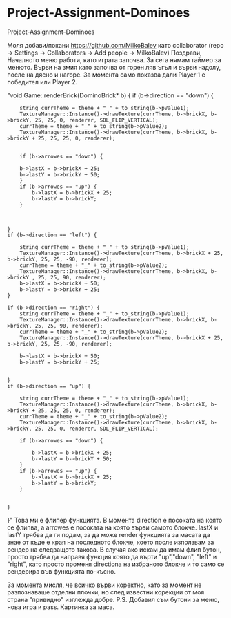 # Project-Assignment-Dominoes
Project-Assignment-Dominoes

Моля добави/покани https://github.com/MilkoBalev като collaborator (repo -> Settings -> Collaborators -> Add people -> MilkoBalev)
Поздрави,
Началното меню работи, като играта започва. За сега нямам таймер за менюто. Върви на змия като започва от горен ляв ъгъл и върви надолу, после на дясно и нагоре. За момента само показва дали Player 1 е победител или Player 2.

"void Game::renderBrick(DominoBrick* b)
{
    if (b->direction == "down") {

        string currTheme = theme + "_" + to_string(b->pValue1);
        TextureManager::Instance()->drawTexture(currTheme, b->brickX, b->brickY, 25, 25, 0, renderer, SDL_FLIP_VERTICAL);
        currTheme = theme + "_" + to_string(b->pValue2);
        TextureManager::Instance()->drawTexture(currTheme, b->brickX, b->brickY + 25, 25, 25, 0, renderer);


        if (b->arrowes == "down") {

        b->lastX = b->brickX + 25;
        b->lastY = b->brickY + 50;
        }
        if (b->arrowes == "up") {
            b->lastX = b->brickX + 25;
            b->lastY = b->brickY;
        }
        
       

    }
    if (b->direction == "left") {
        
        string currTheme = theme + "_" + to_string(b->pValue1);
        TextureManager::Instance()->drawTexture(currTheme, b->brickX + 25, b->brickY, 25, 25, -90, renderer);
        currTheme = theme + "_" + to_string(b->pValue2);
        TextureManager::Instance()->drawTexture(currTheme, b->brickX, b->brickY , 25, 25, 90, renderer);
        b->lastX = b->brickX + 50;
        b->lastY = b->brickY + 25;
    }

    if (b->direction == "right") {
        string currTheme = theme + "_" + to_string(b->pValue1);
        TextureManager::Instance()->drawTexture(currTheme, b->brickX, b->brickY, 25, 25, 90, renderer);
        currTheme = theme + "_" + to_string(b->pValue2);
        TextureManager::Instance()->drawTexture(currTheme, b->brickX + 25, b->brickY, 25, 25, -90, renderer);
        
        b->lastX = b->brickX + 50;
        b->lastY = b->brickY + 25;
        
        
    }
    if (b->direction == "up") {
        
        string currTheme = theme + "_" + to_string(b->pValue1);
        TextureManager::Instance()->drawTexture(currTheme, b->brickX, b->brickY + 25, 25, 25, 0, renderer);
        currTheme = theme + "_" + to_string(b->pValue2);
        TextureManager::Instance()->drawTexture(currTheme, b->brickX, b->brickY, 25, 25, 0, renderer, SDL_FLIP_VERTICAL);
        
        if (b->arrowes == "down") {

            b->lastX = b->brickX + 25;
            b->lastY = b->brickY + 50;
        }
        if (b->arrowes == "up") {
            b->lastX = b->brickX + 25;
            b->lastY = b->brickY;
        }
        
        
    }
}" 
Това ми е флипер функцията. В момента direction е посоката на която се флипва, а arrowes е посоката на която върви самото блокче. lastX и lastY трябва да ги подам, за да може render функцията за масата да знае от къде е края на последното блокче, което после използвам 
за рендер на следващото такова. В случая ако искам да имам флип бутон, просто трябва да направя функция която да върти "up","down", "left" и "right", като просто променя directiona на избраното блокче и то само се рендерира във функцията по-късно.

За момента мисля, че всичко върви коректно, като за момент не разпознаваше отделни плочки, но след известни корекции от моя страна "привидно" изглежда добре. 
P.S. Добавил съм бутони за меню, нова игра и pass. Картинка за маса.
